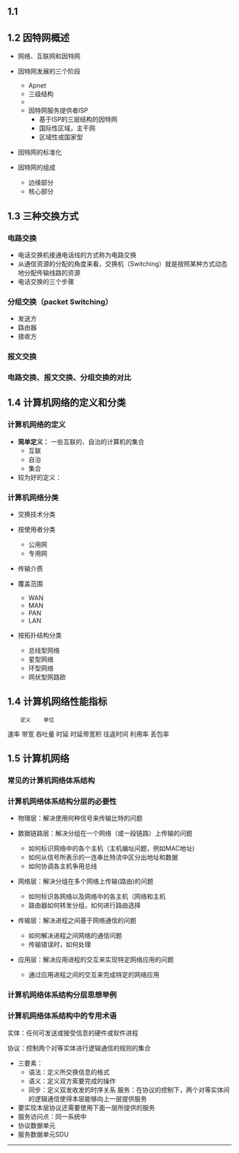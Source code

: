 
## 1.1

## 1.2 因特网概述

* 网络、互联网和因特网
  
* 因特网发展的三个阶段
  * Apnet
  * 三级结构
  * 
  * 因特网服务提供者ISP
    * 基于ISP的三层结构的因特网
    * 国际性区域，主干网
    * 区域性或国家型
* 因特网的标准化
* 因特网的组成
  * 边缘部分
  * 核心部分

## 1.3 三种交换方式

### 电路交换

* 电话交换机接通电话线的方式称为电路交换
* 从通信资源的分配的角度来看，交换机（Switching）就是按照某种方式动态地分配传输线路的资源
* 电话交换的三个步骤
  
### **分组交换（packet Switching）**

* 发送方
* 路由器
* 接收方
  
### 报文交换

### 电路交换、报文交换、分组交换的对比

## 1.4 计算机网络的定义和分类

### 计算机网络的定义

* **简单定义：** 一些互联的、自治的计算机的集合
  * 互联
  * 自治
  * 集合
* 较为好的定义：
  
### 计算机网络分类

* 交换技术分类
* 按使用者分类
  * 公用网
  * 专用网
* 传输介质

* 覆盖范围
  * WAN
  * MAN
  * PAN
  * LAN
* 按拓扑结构分类
  * 总线型网络
  * 星型网络
  * 环型网络
  * 网状型网路欧

## 1.4 计算机网络性能指标

        定义    单位
速率
带宽
吞吐量
时延
时延带宽积
往返时间
利用率
丢包率

## 1.5 计算机网络

### 常见的计算机网络体系结构

### 计算机网络体系结构分层的必要性

+ 物理层：解决使用何种信号来传输比特的问题

+ 数据链路层：解决分组在一个网络（或一段链路）上传输的问题
  + 如何标识网络中的各个主机（主机编址问题，例如MAC地址)
  + 如何从信号所表示的一连串比特流中区分出地址和数据
  + 如何协调各主机争用总线

+ 网络层：解决分组在多个网络上传输(路由)的问题
  + 如何标识各网络以及网络中的各主机（网络和主机
  + 路由器如何转发分组，如何进行路由选择

+ 传输层：解决进程之间基于网络通信的问题
  + 如何解决进程之间网络的通信问题
  + 传输错误时，如何处理

+ 应用层：解决应用进程的交互来实现特定网络应用的问题
  + 通过应用进程之间的交互来完成特定的网络应用 

### 计算机网络体系结构分层思想举例

### 计算机网络体系结构中的专用术语
实体：任何可发送或接受信息的硬件或软件进程

协议：控制两个对等实体进行逻辑通信的规则的集合
  + 三要素：
    + 语法：定义所交换信息的格式
    + 语义：定义双方索要完成的操作
    + 同步：定义双发收发的时序关系
服务：在协议的控制下，两个对等实体间的逻辑通信使得本层能够向上一层提供服务
  + 要实现本层协议还需要使用下面一层所提供的服务
  + 服务访问点：同一系统中
  + 协议数据单元
  + 服务数据单元SDU

***
